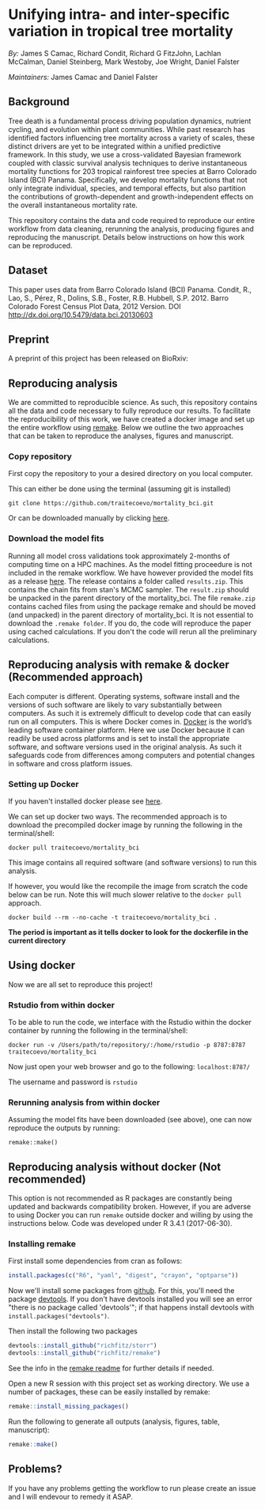 # Unifying intra- and inter-specific variation in tropical tree mortality
*By:* James S Camac, Richard Condit, Richard G FitzJohn, Lachlan McCalman,
Daniel Steinberg, Mark Westoby, Joe Wright, Daniel Falster

*Maintainers:* James Camac and Daniel Falster

## Background

Tree death is a fundamental process driving population dynamics, nutrient cycling, and evolution within plant communities. While past research has identified factors influencing tree mortality across a variety of scales, these distinct drivers are yet to be integrated within a unified predictive framework. In this study, we use a cross-validated Bayesian framework coupled with classic survival analysis techniques to derive instantaneous mortality functions for 203 tropical rainforest tree species at Barro Colorado Island (BCI) Panama. Specifically, we develop mortality functions that not only integrate individual, species, and temporal effects, but also partition the contributions of growth-dependent and growth-independent effects on the overall instantaneous mortality rate.

This repository contains the data and code required to reproduce our entire workflow from data cleaning, rerunning the analysis, producing figures and reproducing the manuscript. Details below instructions on how this work can be reproduced.


## Dataset
This paper uses data from  Barro Colorado Island (BCI) Panama. 
Condit, R., Lao, S., Pérez, R., Dolins, S.B., Foster, R.B. Hubbell, S.P. 2012. Barro Colorado Forest Census Plot Data, 2012 Version. DOI http://dx.doi.org/10.5479/data.bci.20130603

## Preprint
A preprint of this project has been released on BioRxiv: 

## Reproducing analysis
We are committed to reproducible science. As such, this repository contains all the data and code necessary to fully reproduce our results. To facilitate the reproducibility of this work, we have created a docker image and set up the entire workflow using [remake](https://github.com/richfitz/remake). Below we outline the two approaches that can be taken to reproduce the analyses, figures and manuscript.

### Copy repository
First copy the repository to your a desired directory on you local computer. 

This can either be done using the terminal (assuming git is installed)

```
git clone https://github.com/traitecoevo/mortality_bci.git
```

Or can be downloaded manually by clicking [here](https://github.com/traitecoevo/mortality_bci/archive/master.zip).

### Download the model fits
Running all model cross validations took approximately 2-months of computing time on a HPC machines. As the model fitting proceedure is not included in the remake workflow. We have however provided the model fits as a release [here](https://github.com/traitecoevo/mortality_bci/releases/download/untagged-61b41c9f15782f0b1154/chain_fits.zip). The release contains a folder called `results.zip`. This contains the chain fits from stan's MCMC sampler. The `result.zip` should be unpacked in the parent directory of the  mortality_bci. The file `remake.zip` contains cached files from using the package remake and should be moved (and unpacked) in the parent directory of mortality_bci. It is not essential to download the `.remake folder`. If you do, the code will reproduce the paper using cached calculations. If you don't the code will rerun all the preliminary calculations.

## Reproducing analysis with remake & docker (Recommended approach)

Each computer is different. Operating systems, software install and the versions of such software are likely to vary substantially between computers. As such it is extremely difficult to develop code that can easily run on all computers. This is where Docker comes in. [Docker](https://www.docker.com/what-docker) is the world’s leading software container platform.  Here we use Docker because it can readily be used across platforms and is set to install the appropriate software, and software versions used in the original analysis. As such it safeguards code from differences among computers and potential changes in software and cross platform issues.

### Setting up Docker
If you haven't installed docker please see [here](https://www.docker.com/products/overview).

We can set up docker two ways. The recommended approach is to download the precompiled docker image by running the following in the terminal/shell:

```
docker pull traitecoevo/mortality_bci
```
This image contains all required software (and software versions) to run this analysis.


If however, you would like the recompile the image from scratch the code below can be run. Note this will much slower relative to the `docker pull` approach.

```
docker build --rm --no-cache -t traitecoevo/mortality_bci .

```
**The period is important as it tells docker to look for the dockerfile in the current directory**

## Using docker
Now we are all set to reproduce this project!

### Rstudio from within docker
To be able to run the code, we interface with the Rstudio within the docker container by running the following in the terminal/shell:

```
docker run -v /Users/path/to/repository/:/home/rstudio -p 8787:8787 traitecoevo/mortality_bci

```
Now just open your web browser and go to the following: `localhost:8787/`

The username and password is `rstudio`

### Rerunning analysis from within docker
Assuming the model fits have been downloaded (see above), one can now reproduce the outputs by running:

```
remake::make()
```

## Reproducing analysis without docker (Not recommended)
This option is not recommended as R packages are constantly being updated and backwards compatibility broken. However, if you are adverse to using Docker you can run `remake` outside docker and willing by using the instructions below. Code was developed under R 3.4.1 (2017-06-30).

### Installing remake

First install some dependencies from cran as follows:

```r
install.packages(c("R6", "yaml", "digest", "crayon", "optparse"))
```

Now we'll install some packages from [github](github.com). For this, you'll need the package [devtools](https://github.com/hadley/devtools). If you don't have devtools installed you will see an error "there is no package called 'devtools'"; if that happens install devtools with `install.packages("devtools")`.

Then install the following two packages

```r
devtools::install_github("richfitz/storr")
devtools::install_github("richfitz/remake")
```
See the info in the [remake readme](https://github.com/richfitz/remake) for further details if needed.

Open a new R session with this project set as working directory. We use a number of packages, these can be easily installed by remake:

```r
remake::install_missing_packages()
```

Run the following to generate all outputs (analysis, figures, table, manuscript):

```r
remake::make()
```


## Problems?
If you have any problems getting the workflow to run please create an issue and I will endevour to remedy it ASAP.